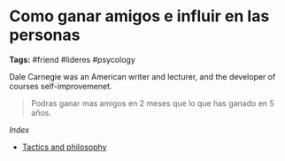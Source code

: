 # Como ganar amigos e influir en las personas

**Tags:** #friend #lideres #psycology

Dale Carnegie was an American writer and lecturer, and the developer of courses self-improvemenet. 

> Podras ganar mas amigos en 2 meses que lo que has ganado en 5 años.

_Index_
 - [Tactics and philosophy](../extract/20220522142538_tactics-how-to-win-friends-and-influence-people.md)